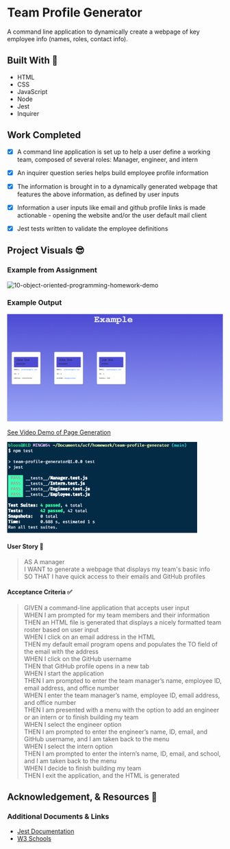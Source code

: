 # Team Profile Generator

A command line application to dynamically create a webpage of key employee info (names, roles, contact info).

## Built With 🧰
- HTML
- CSS
- JavaScript
- Node
- Jest
- Inquirer

## Work Completed

- [x] A command line application is set up to help a user define a working team, composed of several roles: Manager, engineer, and intern
- [x] An inquirer question series helps build employee profile information 
- [x] The information is brought in to a dynamically generated webpage that features the above information, as defined by user inputs
- [x] Information a user inputs like email and github profile links is made actionable - opening the website and/or the user default mail client
- [x] Jest tests written to validate the employee definitions


## Project Visuals :sunglasses:
### Example from Assignment
![10-object-oriented-programming-homework-demo](https://user-images.githubusercontent.com/77648727/112775165-dbf32480-8ff0-11eb-9e61-46d008bd0d72.png)

### Example Output

<img width="1156" alt="Screen Shot of Example page" src="./assets/exampleimage.PNG">

[See Video Demo of Page Generation](https://drive.google.com/file/d/1Lf8usd6Vjb711MsQqUTEGAt6guvWthZx/view)

<img width="444" alt="Screen Shot of Test" src="./assets/tests.PNG">


#### User Story 📖

> AS A manager        
> I WANT to generate a webpage that displays my team's basic info        
> SO THAT I have quick access to their emails and GitHub profiles   

#### Acceptance Criteria ✅

> GIVEN a command-line application that accepts user input        
> WHEN I am prompted for my team members and their information       
> THEN an HTML file is generated that displays a nicely formatted team roster based on user input       
> WHEN I click on an email address in the HTML       
> THEN my default email program opens and populates the TO field of the email with the address       
> WHEN I click on the GitHub username       
> THEN that GitHub profile opens in a new tab       
> WHEN I start the application       
> THEN I am prompted to enter the team manager’s name, employee ID, email address, and office number       
> WHEN I enter the team manager’s name, employee ID, email address, and office number       
> THEN I am presented with a menu with the option to add an engineer or an intern or to finish building my team       
> WHEN I select the engineer option       
> THEN I am prompted to enter the engineer’s name, ID, email, and GitHub username, and I am taken back to the menu       
> WHEN I select the intern option       
> THEN I am prompted to enter the intern’s name, ID, email, and school, and I am taken back to the menu       
> WHEN I decide to finish building my team       
> THEN I exit the application, and the HTML is generated             

## Acknowledgement, & Resources 🤝
### Additional Documents & Links       
- [Jest Documentation](https://jestjs.io/docs/getting-started)
- [W3 Schools](https://www.w3schools.com/jsref/jsref_class_super.asp)